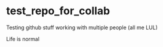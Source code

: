 # test_repo_for_collab
Testing github stuff working with multiple people (all me LUL)

Life is normal
